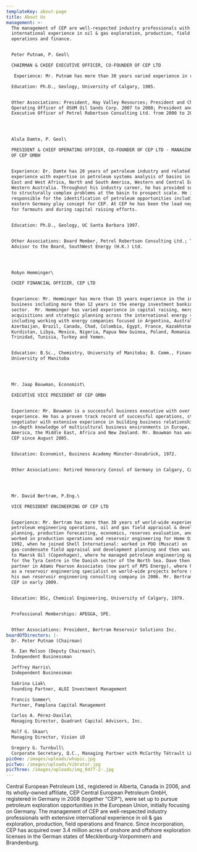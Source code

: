 ```yaml
---
templateKey: about-page
title: About Us
management: >-
  The management of CEP are well-respected industry professionals with extensive
  international experience in oil & gas exploration, production, field
  operations and finance.


  Peter Putnam, P. Geol\

  CHAIRMAN & CHIEF EXECUTIVE OFFICER, CO-FOUNDER OF CEP LTD

   Experience: Mr. Putnam has more than 30 years varied experience in research, operations (exploration, development, and thermal oil recovery), corporate management, strategic positioning, equity raising; and broad international experience covering 6 continents and over 30 countries. Dr. Putnam is a proven value creator who has led several companies, including CEP, into significant land positions in Canada, France, Australia, Germany, and Algeria.

  Education: Ph.D., Geology, University of Calgary, 1985.


  Other Associations: President, Hay Valley Resources; President and Chief
  Operating Officer of OSUM Oil Sands Corp. 2007 to 2008; President and Chief
  Executive Officer of Petrel Robertson Consulting Ltd. from 2000 to 2006.




  Alula Damte, P. Geol\

  PRESIDENT & CHIEF OPERATING OFFICER, CO-FOUNDER OF CEP LTD - MANAGING DIRECTOR
  OF CEP GMBH


  Experience: Dr. Damte has 20 years of petroleum industry and related teaching
  experience with expertise in petroleum systems analysis of basins in North,
  East and West Africa, North and South America, Western and Central Europe, and
  Western Australia. Throughout his industry career, he has provided solutions
  to structurally complex problems at the basin to prospect scale. He is also
  responsible for the identification of petroleum opportunities including the
  eastern Germany play concept for CEP. At CEP he has been the lead negotiator
  for farmouts and during capital raising efforts.


  Education: Ph.D., Geology, UC Santa Barbara 1997.


  Other Associations: Board Member, Petrel Robertson Consulting Ltd.; Technical
  Advisor to the Board, SouthWest Energy (H.K.) Ltd.




  Robyn Hemminger\

  CHIEF FINANCIAL OFFICER, CEP LTD


  Experience: Mr. Hemminger has more than 15 years experience in the investment
  business including more than 12 years in the energy investment banking
  sector.  Mr. Hemminger has varied experience in capital raising, mergers and
  acquisitions and strategic planning across the international energy spectrum
  including working with energy companies focused in Argentina, Australia,
  Azerbaijan, Brazil, Canada, Chad, Colombia, Egypt, France, Kazakhstan,
  Kurdistan, Libya, Mexico, Nigeria, Papua New Guinea, Poland, Romania,
  Trinidad, Tunisia, Turkey and Yemen.


  Education: B.Sc., Chemistry, University of Manitoba; B. Comm., Finance,
  University of Manitoba




  Mr. Jaap Bouwman, Economist\

  EXECUTIVE VICE PRESIDENT OF CEP GMBH


  Experience: Mr. Bouwman is a successful business executive with over 30 years
  experience. He has a proven track record of successful operations, strong
  negotiator with extensive experience in building business relationships, with
  in-depth knowledge of multicultural business environments in Europe, North
  America, the Middle East, Africa and New Zealand. Mr. Bouwman has worked with
  CEP since August 2005.


  Education: Economist, Business Academy Münster-Osnabrück, 1972.


  Other Associations: Retired Honorary Consul of Germany in Calgary, Canada.




  Mr. David Bertram, P.Eng.\

  VICE PRESIDENT ENGINEERING OF CEP LTD


  Experience: Mr. Bertram has more than 30 years of world-wide experience in
  petroleum engineering operations, oil and gas field appraisal & development
  planning, production forecasting, economics, reserves evaluation, and M&A. He
  worked in production operations and reservoir engineering for Home Oil until
  1992, when he joined Shell International: worked in PDO (Muscat) on
  gas-condensate field appraisal and development planning and then was seconded
  to Maersk Oil (Copenhagen), where he managed petroleum engineering operations
  for the Tyra Centre in the Danish sector of the North Sea. Dave then became a
  partner in Adams Pearson Associates (now part of RPS Energy), where he worked
  as a reservoir engineering specialist on world-wide projects before starting
  his own reservoir engineering consulting company in 2006. Mr. Bertram joined
  CEP in early 2009.


  Education: BSc, Chemical Engineering, University of Calgary, 1979.


  Professional Memberships: APEGGA, SPE.


  Other Associations: President, Bertram Reservoir Solutions Inc.
boardOfDirectors: |-
  Dr. Peter Putnam (Chairman)

  R. Ian Molson (Deputy Chairman)\
  Independent Businessman

  Jeffrey Harris\
  Independent Businessman

  Sabrina Liak\
  Founding Partner, ALOI Investment Management

  Francis Sommer\
  Partner, Pamplona Capital Management

  Carlos A. Pérez-Davila\
  Managing Director, Quadrant Capital Advisors, Inc.

  Rolf G. Skaar\
  Managing Director, Vision iO

  Gregory G. Turnbull\
  Corporate Secretary, Q.C., Managing Partner with McCarthy Tétrault LLp
picOne: /images/uploads/whopic.jpg
picTwo: /images/uploads/Vibrator.jpg
picThree: /images/uploads/img_0477-2-.jpg
---
```

Central European Petroleum Ltd., registered in Alberta, Canada in 2006, and its wholly-owned affiliate, CEP Central European Petroleum GmbH, registered in Germany in 2008 (together "CEP"), were set up to pursue petroleum exploration opportunities in the European Union, initially focusing on Germany. The management of CEP are well-respected industry professionals with extensive international experience in oil & gas exploration, production, field operations and finance. Since incorporation, CEP has acquired over 3.4 million acres of onshore and offshore exploration licenses in the German states of Mecklenburg-Vorpommern and Brandenburg.
